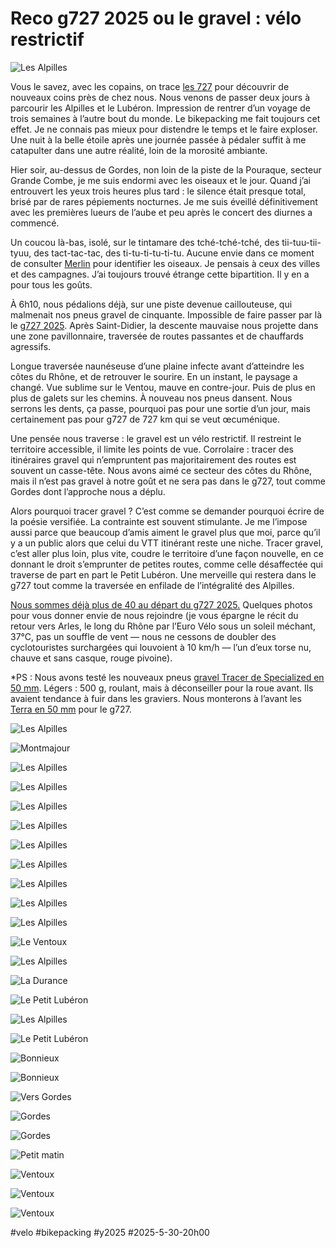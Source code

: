 # Reco g727 2025 ou le gravel : vélo restrictif

![Les Alpilles](_i/2025-05-29-093932.webp)

Vous le savez, avec les copains, on trace [les 727](https://727bikepacking.fr/) pour découvrir de nouveaux coins près de chez nous. Nous venons de passer deux jours à parcourir les Alpilles et le Lubéron. Impression de rentrer d’un voyage de trois semaines à l’autre bout du monde. Le bikepacking me fait toujours cet effet. Je ne connais pas mieux pour distendre le temps et le faire exploser. Une nuit à la belle étoile après une journée passée à pédaler suffit à me catapulter dans une autre réalité, loin de la morosité ambiante.

Hier soir, au-dessus de Gordes, non loin de la piste de la Pouraque, secteur Grande Combe, je me suis endormi avec les oiseaux et le jour. Quand j’ai entrouvert les yeux trois heures plus tard : le silence était presque total, brisé par de rares pépiements nocturnes. Je me suis éveillé définitivement avec les premières lueurs de l’aube et peu après le concert des diurnes a commencé.

Un coucou là-bas, isolé, sur le tintamare des tché-tché-tché, des tii-tuu-tii-tyuu, des tact-tac-tac, des ti-tu-ti-tu-ti-tu. Aucune envie dans ce moment de consulter [Merlin](https://apps.apple.com/fr/app/merlin-bird-id-par-cornell-lab/id773457673) pour identifier les oiseaux. Je pensais à ceux des villes et des campagnes. J’ai toujours trouvé étrange cette bipartition. Il y en a pour tous les goûts.

À 6h10, nous pédalions déjà, sur une piste devenue caillouteuse, qui malmenait nos pneus gravel de cinquante. Impossible de faire passer par là le [g727 2025](https://727bikepacking.fr/g727-Grand-Depart/). Après Saint-Didier, la descente mauvaise nous projette dans une zone pavillonnaire, traversée de routes passantes et de chauffards agressifs.

Longue traversée naunéseuse d’une plaine infecte avant d’atteindre les côtes du Rhône, et de retrouver le sourire. En un instant, le paysage a changé. Vue sublime sur le Ventou, mauve en contre-jour. Puis de plus en plus de galets sur les chemins. À nouveau nos pneus dansent. Nous serrons les dents, ça passe, pourquoi pas pour une sortie d’un jour, mais certainement pas pour g727 de 727 km qui se veut œcuménique.

Une pensée nous traverse : le gravel est un vélo restrictif. Il restreint le territoire accessible, il limite les points de vue. Corrolaire : tracer des itinéraires gravel qui n’empruntent pas majoritairement des routes est souvent un casse-tête. Nous avons aimé ce secteur des côtes du Rhône, mais il n’est pas gravel à notre goût et ne sera pas dans le g727, tout comme Gordes dont l’approche nous a déplu.

Alors pourquoi tracer gravel ? C’est comme se demander pourquoi écrire de la poésie versifiée. La contrainte est souvent stimulante. Je me l’impose aussi parce que beaucoup d’amis aiment le gravel plus que moi, parce qu’il y a un public alors que celui du VTT itinérant reste une niche. Tracer gravel, c’est aller plus loin, plus vite, coudre le territoire d’une façon nouvelle, en ce donnant le droit s’emprunter de petites routes, comme celle désaffectée qui traverse de part en part le Petit Lubéron. Une merveille qui restera dans le g727 tout comme la traversée en enfilade de l’intégralité des Alpilles.

[Nous sommes déjà plus de 40 au départ du g727 2025.](https://727bikepacking.fr/g727-Grand-Depart/) Quelques photos pour vous donner envie de nous rejoindre (je vous épargne le récit du retour vers Arles, le long du Rhône par l’Euro Vélo sous un soleil méchant, 37°C, pas un souffle de vent — nous ne cessons de doubler des cyclotouristes surchargées qui louvoient à 10 km/h — l’un d’eux torse nu, chauve et sans casque, rouge pivoine).

*PS : Nous avons testé les nouveaux pneus [gravel Tracer de Specialized en 50 mm](https://www.specialized.com/fr/fr/pneu-gravel-tracer-pro-2bliss-ready/p/156476?color=231012-156476). Légers : 500 g, roulant, mais à déconseiller pour la roue avant. Ils avaient tendance à fuir dans les graviers. Nous monterons à l’avant les [Terra en 50 mm](https://www.specialized.com/fr/fr/search/Terra) pour le g727.

![Les Alpilles](_i/2025-05-29-085636.webp)

![Montmajour](_i/2025-05-29-085934.webp)

![Les Alpilles](_i/2025-05-29-091910.webp)

![Les Alpilles](_i/2025-05-29-095809.webp)

![Les Alpilles](_i/2025-05-29-100624.webp)

![Les Alpilles](_i/2025-05-29-103943.webp)

![Les Alpilles](_i/2025-05-29-104041.webp)

![Les Alpilles](_i/2025-05-29-104509.webp)

![Les Alpilles](_i/2025-05-29-105121.webp)

![Les Alpilles](_i/2025-05-29-105340.webp)

![Les Alpilles](_i/2025-05-29-112826.webp)

![Le Ventoux](_i/2025-05-29-113518.webp)

![Les Alpilles](_i/2025-05-29-113521.webp)

![La Durance](_i/2025-05-29-132024.webp)

![Le Petit Lubéron](_i/2025-05-29-151807.webp)

![Les Alpilles](_i/2025-05-29-152530.webp)

![Le Petit Lubéron](_i/2025-05-29-161950.webp)

![Bonnieux](_i/2025-05-29-170618.webp)

![Bonnieux](_i/2025-05-29-174718.webp)

![Vers Gordes](_i/2025-05-29-183900.webp)

![Gordes](_i/2025-05-29-190740.webp)

![Gordes](_i/2025-05-29-190920.webp)

![Petit matin](_i/2025-05-30-063808.webp)

![Ventoux](_i/2025-05-30-064300.webp)

![Ventoux](_i/2025-05-30-084929.webp)

![Ventoux](_i/2025-05-30-095155.webp)

#velo #bikepacking #y2025 #2025-5-30-20h00
